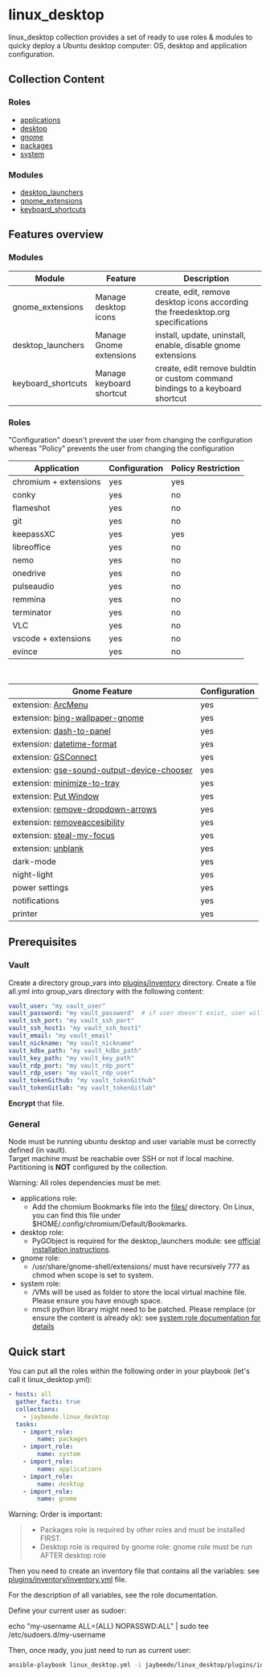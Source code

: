 # linux_desktop

linux_desktop collection provides a set of ready to use roles & modules to quicky deploy a Ubuntu desktop computer: OS, desktop and application configuration.

## Collection Content

### Roles

* [applications](https://github.com/JayBeeDe/ansible_collections/blob/main/jaybeede/linux_desktop/roles/applications/README.md)
* [desktop](https://github.com/JayBeeDe/ansible_collections/blob/main/jaybeede/linux_desktop/roles/desktop/README.md)
* [gnome](https://github.com/JayBeeDe/ansible_collections/blob/main/jaybeede/linux_desktop/roles/gnome/README.md)
* [packages](https://github.com/JayBeeDe/ansible_collections/blob/main/jaybeede/linux_desktop/roles/packages/README.md)
* [system](https://github.com/JayBeeDe/ansible_collections/blob/main/jaybeede/linux_desktop/roles/system/README.md)

### Modules

* [desktop_launchers](https://github.com/JayBeeDe/ansible_collections/blob/main/jaybeede/linux_desktop/plugins/modules/desktop_launchers.py)
* [gnome_extensions](https://github.com/JayBeeDe/ansible_collections/blob/main/jaybeede/linux_desktop/plugins/modules/gnome_extensions.py)
* [keyboard_shortcuts](https://github.com/JayBeeDe/ansible_collections/blob/main/jaybeede/linux_desktop/plugins/modules/keyboard_shortcuts.py)

## Features overview

### Modules

Module | Feature | Description
------ | ------- | -----------
gnome_extensions | Manage desktop icons | create, edit, remove desktop icons according the freedesktop.org specifications
desktop_launchers | Manage Gnome extensions | install, update, uninstall, enable, disable gnome extensions
keyboard_shortcuts | Manage keyboard shortcut | create, edit remove buldtin or custom command bindings to a keyboard shortcut

### Roles

"Configuration" doesn't prevent the user from changing the configuration whereas "Policy" prevents the user from changing the configuration

Application | Configuration | Policy Restriction
----------- | ------------- | ------------------
chromium + extensions | yes | yes
conky | yes | no
flameshot | yes | no
git | yes | no
keepassXC | yes | yes
libreoffice | yes | no
nemo | yes | no
onedrive | yes | no
pulseaudio | yes | no
remmina | yes | no
terminator | yes | no
VLC | yes | no
vscode + extensions | yes | no
evince | yes | no

<br />

Gnome Feature | Configuration
------------- | -------------
extension: [ArcMenu](https://gitlab.com/arcmenu/ArcMenu) | yes
extension: [bing-wallpaper-gnome](https://github.com/neffo/bing-wallpaper-gnome-extension) | yes
extension: [dash-to-panel](https://github.com/home-sweet-gnome/dash-to-panel) | yes
extension: [datetime-format](https://extensions.gnome.org/extension/1173/datetime-format/) | yes
extension: [GSConnect](https://github.com/GSConnect/gnome-shell-extension-gsconnect) | yes
extension: [gse-sound-output-device-chooser](https://github.com/kgshank/gse-sound-output-device-chooser) | yes
extension: [minimize-to-tray](https://github.com/oae/gnome-shell-minimize-to-tray) | yes
extension: [Put Window](https://github.com/negesti/gnome-shell-extensions-negesti) | yes
extension: [remove-dropdown-arrows](https://github.com/mpdeimos/gnome-shell-remove-dropdown-arrows) | yes
extension: [removeaccesibility](https://extensions.gnome.org/extension/112/remove-accesibility/) | yes
extension: [steal-my-focus](https://extensions.gnome.org/extension/234/steal-my-focus/) | yes
extension: [unblank](https://extensions.gnome.org/extension/1414/unblank/) | yes
dark-mode | yes
night-light | yes
power settings | yes
notifications | yes
printer | yes

## Prerequisites

### Vault

Create a directory group_vars into [plugins/inventory](https://github.com/JayBeeDe/ansible_collections/tree/main/jaybeede/linux_desktop/plugins/inventory) directory.
Create a file all.yml into group_vars directory with the following content:

```yaml
vault_user: "my vault_user"
vault_password: "my vault_password"  # if user doesn't exist, user will be created with specified password. Otherwise, password will not be updated
vault_ssh_port: "my vault_ssh_port"
vault_ssh_host1: "my vault_ssh_host1"
vault_email: "my vault_email"
vault_nickname: "my vault_nickname"
vault_kdbx_path: "my vault_kdbx_path"
vault_key_path: "my vault_key_path"
vault_rdp_port: "my vault_rdp_port"
vault_rdp_user: "my vault_rdp_user"
vault_tokenGithub: "my vault_tokenGithub"
vault_tokenGitlab: "my vault_tokenGitlab"
```

**Encrypt** that file.

### General

Node must be running ubuntu desktop and user variable must be correctly defined (in vault).<br />
Target machine must be reachable over SSH or not if local machine.<br />
Partitioning is **NOT** configured by the collection.<br />

Warning: All roles dependencies must be met:<br />
* applications role:<br />
  - Add the chomium Bookmarks file into the [files/](https://github.com/JayBeeDe/ansible_collections/tree/main/jaybeede/linux_desktop/roles/applications/files) directory. On Linux, you can find this file under $HOME/.config/chromium/Default/Bookmarks.<br />
* desktop role:<br />
  - PyGObject is required for the desktop_launchers module: see [official installation instructions](https://pygobject.readthedocs.io/en/latest/getting_started.html).<br />
* gnome role:<br />
  - /usr/share/gnome-shell/extensions/ must have recursively 777 as chmod when scope is set to system.<br />
* system role:<br />
  - /VMs will be used as folder to store the local virtual machine file. Please ensure you have enough space.<br />
  - nmcli python library might need to be patched. Please remplace (or ensure the content is already ok): see [system role documentation for details](https://github.com/JayBeeDe/ansible_collections/blob/main/jaybeede/linux_desktop/roles/system/README.md)<br />

## Quick start

You can put all the roles within the following order in your playbook (let's call it linux_desktop.yml):

```yaml
- hosts: all
  gather_facts: true
  collections:
    - jaybeede.linux_desktop
  tasks:
    - import_role:
        name: packages
    - import_role:
        name: system
    - import_role:
        name: applications
    - import_role:
        name: desktop
    - import_role:
        name: gnome
```

Warning: Order is important:
> * Packages role is required by other roles and must be installed FIRST.
> * Desktop role is required by gnome role: gnome role must be run AFTER desktop role

Then you need to create an inventory file that contains all the variables: see [plugins/inventory/inventory.yml](https://github.com/JayBeeDe/ansible_collections/blob/main/jaybeede/linux_desktop/plugins/inventory/inventory.yml) file.

For the description of all variables, see the role documentation.

Define your current user as sudoer:

echo "my-username  ALL=(ALL) NOPASSWD:ALL" | sudo tee /etc/sudoers.d/my-username

Then, once ready, you just need to run as current user:

```bash
ansible-playbook linux_desktop.yml -i jaybeede/linux_desktop/plugins/inventory/inventory.yml --ask-vault-pass
```